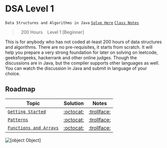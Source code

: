 # DSA Level 1

`Data Structures and Algorithms in Java` [`Solve Here`](https://www.pepcoding.com/resources/online-java-foundation) [`Class Notes`](https://github.com/thatbeautifuldream/pepcoding-dsa)
>  200 Hours   Level 1 [Beginner]

This is for anybody who has not coded at-least 200 hours of data structures and algorithms. There are no pre-requisites, it starts from scratch. It will help you prepare a very strong foundation for later on solving on leetcode, geeksforgeeks, hackerrank and other online judges. Though the discussions are in Java, but the compiler supports other languages as well. You can watch the discussion in Java and submit in language of your choice.



## Roadmap

| Topic | Solution | Notes |
| --- | --- | --- |
| [`Getting Started`](https://www.pepcoding.com/resources/online-java-foundation/getting-started) | [:octocat:](https://github.com/thatbeautifuldream/dsa-level1/tree/main/001-getting-started) | [:trollface:]() |
| [`Patterns`](https://www.pepcoding.com/resources/online-java-foundation/patterns) | [:octocat:](https://github.com/thatbeautifuldream/dsa-level1/tree/main/002-patterns) | [:trollface:]() |
| [`Functions and Arrays`](https://www.pepcoding.com/resources/online-java-foundation/function-and-arrays) | [:octocat:](https://github.com/thatbeautifuldream/dsa-level1/tree/main/003-function-and-arrays) | [:trollface:]() |



![[object Object]](https://socialify.git.ci/thatbeautifuldream/dsa-level1/image?description=1&language=1&name=1&owner=1&pattern=Brick%20Wall&theme=Dark)
